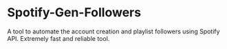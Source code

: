 # Spotify-Gen-Followers
A tool to automate the account creation and playlist followers using Spotify API. Extremely fast and reliable tool.
